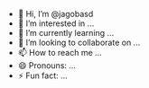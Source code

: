 - 👋 Hi, I’m @jagobasd
- 👀 I’m interested in ...
- 🌱 I’m currently learning ...
- 💞️ I’m looking to collaborate on ...
- 📫 How to reach me ...
- 😄 Pronouns: ...
- ⚡ Fun fact: ...

<!---
jagobasd/jagobasd is a ✨ special ✨ repository because its `README.md` (this file) appears on your GitHub profile.
You can click the Preview link to take a look at your changes.
--->
